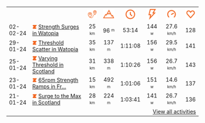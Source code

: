 <table>
    <tr>
        <th></th>
        <th></th>
        <th align="center"><img src="https://raw.githubusercontent.com/robiningelbrecht/strava-activities/master/public/distance.svg" width="30" alt="distance" title="distance"/></th>
        <th align="center"><img src="https://raw.githubusercontent.com/robiningelbrecht/strava-activities/master/public/elevation.svg" width="30" alt="elevation" title="elevation"/></th>
        <th align="center"><img src="https://raw.githubusercontent.com/robiningelbrecht/strava-activities/master/public/time.svg" width="30" alt="time" title="time"/></th>
        <th align="center"><img src="https://raw.githubusercontent.com/robiningelbrecht/strava-activities/master/public/average-watt.svg" width="30" alt="average watts" title="average watts"/></th>
        <th align="center"><img src="https://raw.githubusercontent.com/robiningelbrecht/strava-activities/master/public/average-speed.svg" width="30" alt="average speed" title="average speed"/></th>
        <th align="center"><img src="https://raw.githubusercontent.com/robiningelbrecht/strava-activities/master/public/heart-rate.svg" width="30" alt="average heart rate" title="average heart rate"/></th>
    </tr>
            <tr>
            <td>02-02-24</td>
            <td>
                                <img src="https://raw.githubusercontent.com/robiningelbrecht/strava-activities/master/public/activity-virtual-ride-zwift.svg" width="12" alt="Strength Surges in Watopia" title="Strength Surges in Watopia"/>
<a href="https://www.strava.com/activities/10681655455" title="Kcal: 437 | Gear: None ">Strength Surges in Watopia</a>
            </td>
            <td align="center">25 <sup><sub>km</sub></sup></td>
            <td align="center">96 <sup><sub>m</sub></sup></td>
            <td align="center">53:14</td>
            <td align="center">144 <sup><sub>w</sub></sup></td>
            <td align="center">27.6 <sup><sub>km/h</sub></sup></td>
            <td align="center">128</td>
        </tr>
            <tr>
            <td>29-01-24</td>
            <td>
                                <img src="https://raw.githubusercontent.com/robiningelbrecht/strava-activities/master/public/activity-virtual-ride-zwift.svg" width="12" alt="Threshold Scatter in Watopia" title="Threshold Scatter in Watopia"/>
<a href="https://www.strava.com/activities/10654647729" title="Kcal: 636 | Gear: None ">Threshold Scatter in Watopia</a>
            </td>
            <td align="center">35 <sup><sub>km</sub></sup></td>
            <td align="center">137 <sup><sub>m</sub></sup></td>
            <td align="center">1:11:08</td>
            <td align="center">156 <sup><sub>w</sub></sup></td>
            <td align="center">29.5 <sup><sub>km/h</sub></sup></td>
            <td align="center">141</td>
        </tr>
            <tr>
            <td>25-01-24</td>
            <td>
                                <img src="https://raw.githubusercontent.com/robiningelbrecht/strava-activities/master/public/activity-virtual-ride-zwift.svg" width="12" alt="Varying Threshold in Scotland" title="Varying Threshold in Scotland"/>
<a href="https://www.strava.com/activities/10627783777" title="Kcal: 629 | Gear: None ">Varying Threshold in Scotland</a>
            </td>
            <td align="center">31 <sup><sub>km</sub></sup></td>
            <td align="center">338 <sup><sub>m</sub></sup></td>
            <td align="center">1:10:26</td>
            <td align="center">156 <sup><sub>w</sub></sup></td>
            <td align="center">26.7 <sup><sub>km/h</sub></sup></td>
            <td align="center">143</td>
        </tr>
            <tr>
            <td>23-01-24</td>
            <td>
                                <img src="https://raw.githubusercontent.com/robiningelbrecht/strava-activities/master/public/activity-virtual-ride-zwift.svg" width="12" alt="65rpm Strength Ramps in France" title="65rpm Strength Ramps in France"/>
<a href="https://www.strava.com/activities/10614501104" title="Kcal: 527 | Gear: None ">65rpm Strength Ramps in Fr...</a>
            </td>
            <td align="center">15 <sup><sub>km</sub></sup></td>
            <td align="center">492 <sup><sub>m</sub></sup></td>
            <td align="center">1:01:06</td>
            <td align="center">151 <sup><sub>w</sub></sup></td>
            <td align="center">14.6 <sup><sub>km/h</sub></sup></td>
            <td align="center">137</td>
        </tr>
            <tr>
            <td>21-01-24</td>
            <td>
                                <img src="https://raw.githubusercontent.com/robiningelbrecht/strava-activities/master/public/activity-virtual-ride-zwift.svg" width="12" alt="Surge to the Max in Scotland" title="Surge to the Max in Scotland"/>
<a href="https://www.strava.com/activities/10600175517" title="Kcal: 515 | Gear: None ">Surge to the Max in Scotland</a>
            </td>
            <td align="center">28 <sup><sub>km</sub></sup></td>
            <td align="center">224 <sup><sub>m</sub></sup></td>
            <td align="center">1:03:41</td>
            <td align="center">141 <sup><sub>w</sub></sup></td>
            <td align="center">26.7 <sup><sub>km/h</sub></sup></td>
            <td align="center">136</td>
        </tr>
                <tr>
            <td colspan="8" align="right"><a href="https://github.com/robiningelbrecht/strava-activities#activities">View all activities</a></td>
        </tr>
    </table>
